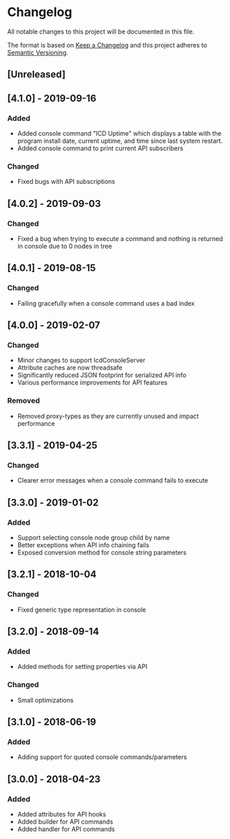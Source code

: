 # Changelog
All notable changes to this project will be documented in this file.

The format is based on [Keep a Changelog](http://keepachangelog.com/en/1.0.0/)
and this project adheres to [Semantic Versioning](http://semver.org/spec/v2.0.0.html).

## [Unreleased]

## [4.1.0] - 2019-09-16
### Added
 - Added console command "ICD Uptime" which displays a table with the program install date, current uptime, and time since last system restart.
 - Added console command to print current API subscribers
 
### Changed
 - Fixed bugs with API subscriptions

## [4.0.2] - 2019-09-03
### Changed
 - Fixed a bug when trying to execute a command and nothing is returned in console due to 0 nodes in tree

## [4.0.1] - 2019-08-15
### Changed
 - Failing gracefully when a console command uses a bad index

## [4.0.0] - 2019-02-07
### Changed
 - Minor changes to support IcdConsoleServer
 - Attribute caches are now threadsafe
 - Significantly reduced JSON footprint for serialized API info
 - Various performance improvements for API features
 
### Removed
 - Removed proxy-types as they are currently unused and impact performance
 
## [3.3.1] - 2019-04-25
### Changed
 - Clearer error messages when a console command fails to execute

## [3.3.0] - 2019-01-02
### Added
 - Support selecting console node group child by name
 - Better exceptions when API info chaining fails
 - Exposed conversion method for console string parameters

## [3.2.1] - 2018-10-04
### Changed
 - Fixed generic type representation in console

## [3.2.0] - 2018-09-14
### Added
 - Added methods for setting properties via API

### Changed
 - Small optimizations

## [3.1.0] - 2018-06-19
### Added
 - Adding support for quoted console commands/parameters

## [3.0.0] - 2018-04-23
### Added
 - Added attributes for API hooks
 - Added builder for API commands
 - Added handler for API commands 
 